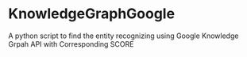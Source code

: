 # KnowledgeGraphGoogle
A python script to find the entity recognizing using Google Knowledge Grpah API with Corresponding SCORE
